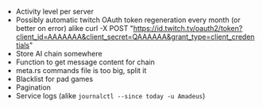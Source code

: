 - Activity level per server
- Possibly automatic twitch OAuth token regeneration every month (or better on error)
    alike curl -X POST "https://id.twitch.tv/oauth2/token?client_id=AAAAAAA&client_secret=QAAAAAA&grant_type=client_credentials"
- Store AI chain somewhere
- Function to get message content for chain
- meta.rs commands file is too big, split it
- Blacklist for pad games
- Pagination
- Service logs (alike `journalctl --since today -u Amadeus`)
